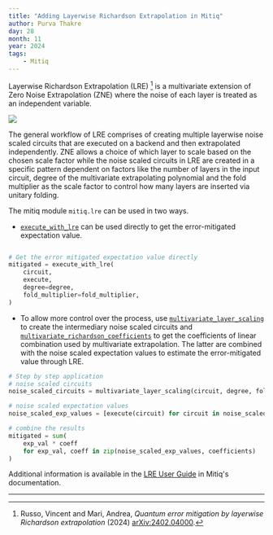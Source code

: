 ```yaml
---
title: "Adding Layerwise Richardson Extrapolation in Mitiq"
author: Purva Thakre
day: 28
month: 11
year: 2024
tags:
    - Mitiq
---
```


Layerwise Richardson Extrapolation (LRE) [^1] is a multivariate extension of Zero Noise Extrapolation (ZNE)
where the noise of each layer is treated as an independent variable.

![](/images/lre_workflow_steps.png)

The general workflow of LRE comprises of creating multiple layerwise noise scaled circuits that are executed on a backend and then
extrapolated independently. ZNE allows a choice of which layer to scale based on the chosen scale factor while the
noise scaled circuits in LRE are created in a specific pattern dependent on factors like the number of layers in the input circuit,
degree of the multivariate extrapolating polynomial and the fold multiplier as the scale factor to control how many layers are inserted
via unitary folding.

The mitiq module `mitiq.lre` can be used in two ways.

- [`execute_with_lre`](https://mitiq.readthedocs.io/en/stable/apidoc.html#mitiq.lre.lre.execute_with_lre) can be used directly to get the error-mitigated expectation value.

```py

# Get the error mitigated expectation value directly
mitigated = execute_with_lre(
    circuit,
    execute,
    degree=degree,
    fold_multiplier=fold_multiplier,
)

```

- To allow more control over the process, use [`multivariate_layer_scaling`](https://mitiq.readthedocs.io/en/stable/apidoc.html#mitiq.lre.multivariate_scaling.layerwise_folding.multivariate_layer_scaling) to create the intermediary noise scaled circuits and [`multivariate_richardson_coefficients`](https://mitiq.readthedocs.io/en/stable/apidoc.html#mitiq.lre.inference.multivariate_richardson.multivariate_richardson_coefficients) to get the coefficients of linear combination used by multivariate extrapolation. The latter are combined with the noise scaled expectation values to estimate the error-mitigated value through LRE.

```py
# Step by step application
# noise scaled circuits
noise_scaled_circuits = multivariate_layer_scaling(circuit, degree, fold_multiplier)

# noise scaled expectation values
noise_scaled_exp_values = [execute(circuit) for circuit in noise_scaled_circuits]

# combine the results
mitigated = sum(
    exp_val * coeff
    for exp_val, coeff in zip(noise_scaled_exp_values, coefficients)
)

```

Additional information is available in the [LRE User Guide](https://mitiq.readthedocs.io/en/stable/guide/lre.html) in Mitiq's documentation.

------------------------------------------------------
[^1]: Russo, Vincent and Mari, Andrea, _Quantum error mitigation by layerwise Richardson extrapolation_ (2024) [arXiv:2402.04000](https://arxiv.org/abs/2402.04000).